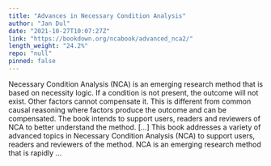 ```yaml
---
title: "Advances in Necessary Condition Analysis"
author: "Jan Dul"
date: "2021-10-27T10:07:27Z"
link: "https://bookdown.org/ncabook/advanced_nca2/"
length_weight: "24.2%"
repo: "null"
pinned: false
---
```


Necessary Condition Analysis (NCA) is an emerging research method that is based on necessity logic. If a condition is not present, the outcome will not exist. Other factors cannot compensate it. This is different from common causal reasoning where factors produce the outcome and can be compensated. The book intends to support users, readers and reviewers of NCA to better understand the method. [...] This book addresses a variety of advanced topics in Necessary Condition Analysis (NCA) to support users, readers and reviewers of the method. NCA is an emerging research method that is rapidly ...
